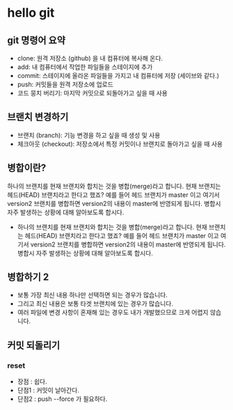 # hello git

## git 명령어 요약

- clone: 원격 저장소 (github) 을 내 컴퓨터에 복사해 온다.
- add: 내 컴퓨터에서 작업한 파일들을 스테이지에 추가
- commit: 스테이지에 올라온 파일들을 가지고 내 컴퓨터에 저장 (세이브와 같다.)
- push: 커밋들을 원격 저장소에 업로드
- 코드 뭉치 버리기: 마지막 커밋으로 되돌아가고 싶을 때 사용

## 브랜치 변경하기

- 브랜치 (branch): 기능 변경을 하고 싶을 때 생성 및 사용
- 체크아웃 (checkout): 저장소에서 특정 커밋이나 브랜치로 돌아가고 싶을 때 사용

## 병합이란?

하나의 브랜치를 현재 브랜치와 합치는 것을 병합(merge)라고 합니다. 현재 브랜치는 헤드(HEAD) 브랜치라고 한다고 했죠? 예를 들어 헤드 브랜치가 master 이고 여기서 version2 브랜치를 병합하면 version2의 내용이 master에 반영되게 됩니다. 병합시 자주 발생하는 상황에 대해 알아보도록 합시다.
- 하나의 브랜치를 현재 브랜치와 합치는 것을 병합(merge)라고 합니다. 현재 브랜치는 헤드(HEAD) 브랜치라고 한다고 했죠? 예를 들어 헤드 브랜치가 master 이고 여기서 version2 브랜치를 병합하면 version2의 내용이 master에 반영되게 됩니다. 병합시 자주 발생하는 상황에 대해 알아보도록 합시다. 

## 병합하기 2

- 보통 가장 최신 내용 하나만 선택하면 되는 경우가 많습니다.
- 그리고 최신 내용은 보통 타겟 브랜치에 있는 경우가 많습니다.
- 여러 파일에 변경 사항이 혼재해 있는 경우도 내가 개발했으므로 크게 어렵지 않습니다.

## 커밋 되돌리기

### reset

- 장점 : 쉽다.
- 단점1 : 커밋이 날아간다. 
- 단점2 : push --force 가 필요하다.
